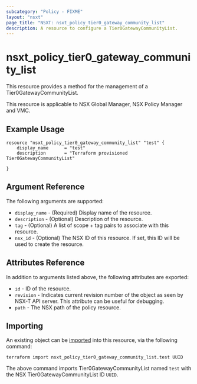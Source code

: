 ```yaml
---
subcategory: "Policy - FIXME"
layout: "nsxt"
page_title: "NSXT: nsxt_policy_tier0_gateway_community_list"
description: A resource to configure a Tier0GatewayCommunityList.
---
```


# nsxt_policy_tier0_gateway_community_list

This resource provides a method for the management of a Tier0GatewayCommunityList.

This resource is applicable to NSX Global Manager, NSX Policy Manager and VMC.

## Example Usage

```hcl
resource "nsxt_policy_tier0_gateway_community_list" "test" {
    display_name      = "test"
    description       = "Terraform provisioned Tier0GatewayCommunityList"
    
}
```

## Argument Reference

The following arguments are supported:

* `display_name` - (Required) Display name of the resource.
* `description` - (Optional) Description of the resource.
* `tag` - (Optional) A list of scope + tag pairs to associate with this resource.
* `nsx_id` - (Optional) The NSX ID of this resource. If set, this ID will be used to create the resource.


## Attributes Reference

In addition to arguments listed above, the following attributes are exported:

* `id` - ID of the resource.
* `revision` - Indicates current revision number of the object as seen by NSX-T API server. This attribute can be useful for debugging.
* `path` - The NSX path of the policy resource.

## Importing

An existing object can be [imported][docs-import] into this resource, via the following command:

[docs-import]: /docs/import/index.html

```
terraform import nsxt_policy_tier0_gateway_community_list.test UUID
```

The above command imports Tier0GatewayCommunityList named `test` with the NSX Tier0GatewayCommunityList ID `UUID`.
